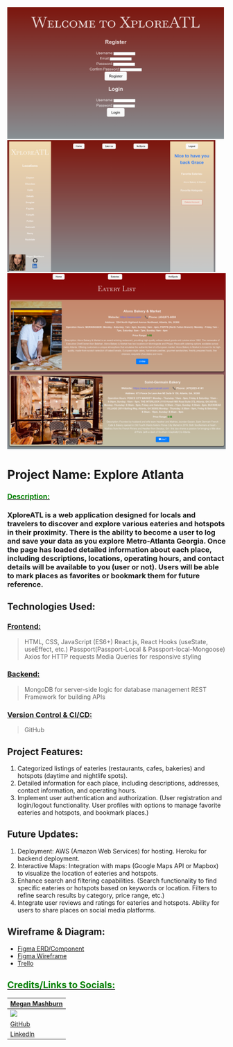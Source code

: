 <img src="./Dashboard.png" width=500>
<img src="./Home.png" width=480>
<img src="./ListExample.png" width=1000>

# Project Name: Explore Atlanta

### <u><span style="color:green">Description:</span></u>

### XploreATL is a web application designed for locals and travelers to discover and explore various eateries and hotspots in their proximity. There is the ability to become a user to log and save your data as you explore Metro-Atlanta Georgia. Once the page has loaded detailed information about each place, including descriptions, locations, operating hours, and contact details will be available to you (user or not). Users will be able  to mark places as favorites or bookmark them for future reference. 

## Technologies Used:
### <u>Frontend:</u>
> HTML, CSS, JavaScript (ES6+)
> React.js, React Hooks (useState, useEffect, etc.)
> Passport(Passport-Local & Passport-local-Mongoose)
> Axios for HTTP requests
> Media Queries for responsive styling
### <u>Backend:</u>
> MongoDB for server-side logic for database management
> REST Framework for building APIs 
### <u>Version Control & CI/CD:</u>
> GitHub

## Project Features:
1. Categorized listings of eateries (restaurants, cafes, bakeries) and hotspots (daytime and nightlife spots).
2. Detailed information for each place, including descriptions, addresses, contact information, and operating hours.
3. Implement user authentication and authorization. (User registration and login/logout functionality. User profiles with options to manage favorite eateries and hotspots, and bookmark places.)
## Future Updates:
1. Deployment: AWS (Amazon Web Services) for hosting. Heroku for backend deployment.
2. Interactive Maps: Integration with maps (Google Maps API or Mapbox) to visualize the location of eateries and hotspots.
3. Enhance search and filtering capabilities. (Search functionality to find specific eateries or hotspots based on keywords or location. Filters to refine search results by category, price range, etc.)
4. Integrate user reviews and ratings for eateries and hotspots. Ability for users to share places on social media platforms.

## Wireframe & Diagram:
* [Figma ERD/Component](https://www.figma.com/board/qNRbo0XPas0OSJEJwKSiwY/Untitled?node-id=1-132&t=yufTu4Oy8VwMQYBf-0)
* [Figma Wireframe](https://www.figma.com/board/oBLN9kVHmQsbu99fMCJkOk/Untitled?node-id=0-1&t=R80mUlvWTTm8p1wD-0)
* [Trello](https://trello.com/b/pk6DEKuh/xploreatl)

## <u><span style="color:green">Credits/Links to Socials:</span><u>
| Megan Mashburn |
| -------- |
|<img src="https://media.licdn.com/dms/image/D4E03AQH4rwyr782Tmw/profile-displayphoto-shrink_100_100/0/1666873482466?e=1724889600&v=beta&t=wC37oAv-46pdCTJ46NYmyaTYcPuMlEup-Nud37X0CAY"/>|
|[GitHub](https://github.com/MyCloudAtl)|
|[LinkedIn](https://linkedin.com/in/megan-mashburn-075598194)|
